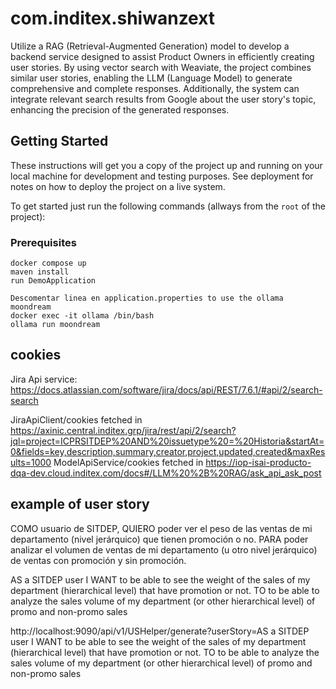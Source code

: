 # com.inditex.shiwanzext

Utilize a RAG (Retrieval-Augmented Generation) model to develop a backend service designed to assist Product Owners in efficiently creating user stories. 
By using vector search with Weaviate, the project combines similar user stories, enabling the LLM (Language Model) to generate comprehensive and complete responses. 
Additionally, the system can integrate relevant search results from Google about the user story's topic, enhancing the precision of the generated responses.

## Getting Started

These instructions will get you a copy of the project up and running on your local machine for development and testing purposes. See deployment for notes on how to deploy the project on a live system.

To get started just run the following commands (allways from the `root` of the project):

### Prerequisites

```
docker compose up
maven install
run DemoApplication

Descomentar linea en application.properties to use the ollama moondream
docker exec -it ollama /bin/bash
ollama run moondream

```

## cookies
Jira Api service: https://docs.atlassian.com/software/jira/docs/api/REST/7.6.1/#api/2/search-search

JiraApiClient/cookies fetched in https://axinic.central.inditex.grp/jira/rest/api/2/search?jql=project=ICPRSITDEP%20AND%20issuetype%20=%20Historia&startAt=0&fields=key,description,summary,creator,project,updated,created&maxResults=1000
ModelApiService/cookies fetched in https://iop-isai-producto-dqa-dev.cloud.inditex.com/docs#/LLM%20%2B%20RAG/ask_api_ask_post

## example of user story
COMO usuario de SITDEP,
QUIERO poder ver el peso de las ventas de mi departamento (nivel jerárquico) que tienen promoción o no.
PARA poder analizar el volumen de ventas de mi departamento (u otro nivel jerárquico) de ventas con promoción y sin promoción.

AS a SITDEP user
I WANT to be able to see the weight of the sales of my department (hierarchical level) that have promotion or not.
TO to be able to analyze the sales volume of my department (or other hierarchical level) of promo and non-promo sales

http://localhost:9090/api/v1/USHelper/generate?userStory=AS a SITDEP user
I WANT to be able to see the weight of the sales of my department (hierarchical level) that have promotion or not.
TO to be able to analyze the sales volume of my department (or other hierarchical level) of promo and non-promo sales
